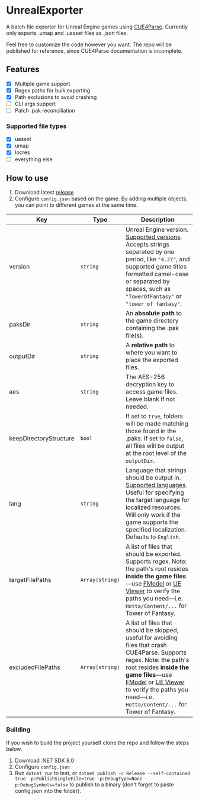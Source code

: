 # UnrealExporter
A batch file exporter for Unreal Engine games using [CUE4Parse](https://github.com/FabianFG/CUE4Parse). Currently only exports .umap and .uasset files as .json files.  

Feel free to customize the code however you want. The repo will be published for reference, since CUE4Parse documentation is incomplete.  

## Features
- [x] Multiple game support
- [x] Regex paths for bulk exporting
- [x] Path exclusions to avoid crashing
- [ ] CLI args support
- [ ] Patch .pak reconciliation

### Supported file types
- [x] uasset
- [x] umap
- [x] locres
- [ ] everything else

## How to use
1. Download latest [release](https://github.com/whotookzakum/UnrealExporter/releases)
2. Configure `config.json` based on the game. By adding multiple objects, you can point to different games at the same time.

| Key | Type | Description |
|-----|-----------|-----------|
| version                | `string`        | Unreal Engine version. [Supported versions](https://github.com/FabianFG/CUE4Parse/blob/master/CUE4Parse/UE4/Versions/EGame.cs). Accepts strings separated by one period, like `"4.27"`, and supported game titles formatted camel-case or separated by spaces, such as `"TowerOfFantasy"` or `"tower of fantasy"`. |
| paksDir                | `string`        | An __absolute path__ to the game directory containing the .pak file(s). |
| outputDir              | `string`        | A __relative path__ to where you want to place the exported files. |
| aes                    | `string`        | The AES-256 decryption key to access game files. Leave blank if not needed. |
| keepDirectoryStructure | `bool`          | If set to `true`, folders will be made matching those found in the .paks. If set to `false`, all files will be output at the root level of the `outputDir`.     |
| lang                   | `string`        | Language that strings should be output in. [Supported languages](https://github.com/FabianFG/CUE4Parse/blob/master/CUE4Parse/UE4/Versions/ELanguage.cs). Useful for specifying the target language for localized resources. Will only work if the game supports the specified localization. Defaults to `English`. |
| targetFilePaths        | `Array(string)` | A list of files that should be exported. Supports regex. Note: the path's root resides **inside the game files**—use [FModel](https://github.com/4sval/FModel) or [UE Viewer](https://github.com/gildor2/UEViewer) to verify the paths you need—i.e. `Hotta/Content/...` for Tower of Fantasy. |
| excludedFilePaths      | `Array(string)` | A list of files that should be skipped, useful for avoiding files that crash CUE4Parse. Supports regex. Note: the path's root resides **inside the game files**—use [FModel](https://github.com/4sval/FModel) or [UE Viewer](https://github.com/gildor2/UEViewer) to verify the paths you need—i.e. `Hotta/Content/...` for Tower of Fantasy.  |

### Building
If you wish to build the project yourself clone the repo and follow the steps below.
1. Download .NET SDK 8.0
2. Configure `config.json`
3. Run `dotnet run` to test, or `dotnet publish -c Release --self-contained true -p:PublishSingleFile=true -p:DebugType=None -p:DebugSymbols=false` to publish to a binary (don't forget to paste config.json into the folder).